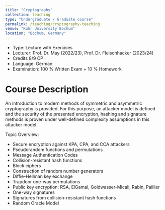 ```yaml
---
title: "Cryptography"
collection: teaching
type: "Undergraduate / Graduate course"
permalink: /teaching/cryptography-teaching
venue: "Ruhr University Bochum"
location: "Bochum, Germany"
---
```


* Type: Lecture with Exercises
* Lecturer: Prof. Dr. May (2022/23), Prof. Dr. Fleischhacker (2023/24)
* Credits 8/9 CP
* Language: German
* Examination: 100 % Written Exam + 10 % Homework


Course Description
======

An introduction to modern methods of symmetric and asymmetric cryptography is provided. 
For this purpose, an attacker model is defined and the security of the presented encryption, hashing and signature methods is proven under well-defined complexity assumptions in this attacker model. 

Topic Overview:
* Secure encryption against KPA, CPA, and CCA attackers
* Pseudorandom functions and permutations
* Message Authentication Codes
* Collision-resistant hash functions
* Block ciphers
* Construction of random number generators
* Diffie-Hellman key exchange
* Trapdoor one-way permutations
* Public key encryption: RSA, ElGamal, Goldwasser-Micali, Rabin, Paillier
* One-way signatures
* Signatures from collision-resistant hash functions
* Random Oracle Model

